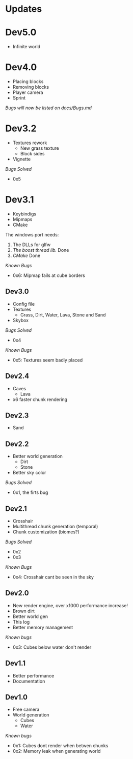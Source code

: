 # Updates

# Dev5.0
* Infinite world

# Dev4.0
* Placing blocks
* Removing blocks
* Player camera
* Sprint

*Bugs will now be listed on docs/Bugs.md*

# Dev3.2
* Textures rework
  * New grass texture
  * Block sides
* Vignette

*Bugs Solved*
* 0x5

# Dev3.1
* Keybindigs
* Mipmaps
* CMake
  
The windows port needs:

1. The DLLs for glfw
2. _The boost thread lib._ Done
3. _CMake_ Done
  
*Known Bugs*
* 0x6: Mipmap fails at cube borders

## Dev3.0
* Config file
* Textures
  * Grass, Dirt, Water, Lava, Stone and Sand
* Skybox

*Bugs Solved*
* 0x4

*Known Bugs*
* 0x5: Textures seem badly placed

## Dev2.4
* Caves
  * Lava
* x6 faster chunk rendering

## Dev2.3
* Sand

## Dev2.2
* Better world generation
  * Dirt
  * Stone
* Better sky color

*Bugs Solved*
* 0x1, the firts bug
  
## Dev2.1
* Crosshair
* Multithread chunk generation (temporal)
* Chunk customization (biomes?)

*Bugs Solved*
* 0x2
* 0x3

*Known Bugs*
* 0x4: Crosshair cant be seen in the sky

## Dev2.0
* New render engine, over x1000 performance increase!
* Brown dirt
* Better world gen
* This log
* Better memory management

*Known bugs*
* 0x3: Cubes below water don't render

## Dev1.1 
* Better performance
* Documentation

## Dev1.0
* Free camera
* World generation
  * Cubes
  * Water

*Known bugs*
* 0x1: Cubes dont render when betwen chunks
* 0x2: Memory leak when generating world